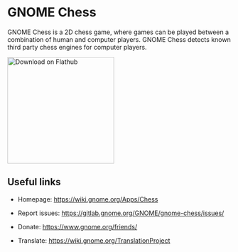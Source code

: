 # GNOME Chess

GNOME Chess is a 2D chess game, where games can be played between a combination of human and computer players.
GNOME Chess detects known third party chess engines for computer players.

<a href='https://flathub.org/apps/details/org.gnome.chess'><img width='240' alt='Download on Flathub' src='https://flathub.org/assets/badges/flathub-badge-i-en.png'/></a>

## Useful links

- Homepage: <https://wiki.gnome.org/Apps/Chess>

- Report issues: <https://gitlab.gnome.org/GNOME/gnome-chess/issues/>

- Donate: <https://www.gnome.org/friends/>

- Translate: <https://wiki.gnome.org/TranslationProject>